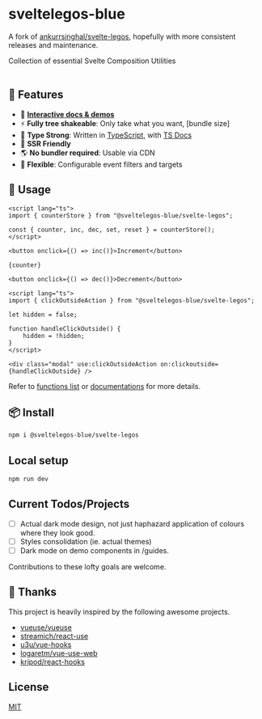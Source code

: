 # sveltelegos-blue

A fork of [ankurrsinghal/svelte-legos](https://github.com/ankurrsinghal/svelte-legos), hopefully with more consistent releases and maintenance.

Collection of essential Svelte Composition Utilities
<br>
<br>

## 🚀 Features

- 🎪 [**Interactive docs & demos**](https://sveltelegos-blue.vercel.app)
- ⚡ **Fully tree shakeable**: Only take what you want, [bundle size]
- 🦾 **Type Strong**: Written in [TypeScript](https://www.typescriptlang.org/), with [TS Docs](https://github.com/microsoft/tsdoc)
- 🔋 **SSR Friendly**
- 🌎 **No bundler required**: Usable via CDN
- 🔩 **Flexible**: Configurable event filters and targets

## 🦄 Usage

```svelte
<script lang="ts">
import { counterStore } from "@sveltelegos-blue/svelte-legos";

const { counter, inc, dec, set, reset } = counterStore();
</script>

<button onclick={() => inc()}>Increment</button>

{counter}

<button onclick={() => dec()}>Decrement</button>
```

```svelte
<script lang="ts">
import { clickOutsideAction } from "@sveltelegos-blue/svelte-legos";

let hidden = false;

function handleClickOutside() {
	hidden = !hidden;
}
</script>

<div class="modal" use:clickOutsideAction on:clickoutside={handleClickOutside} />
```

Refer to [functions list](https://svelte-legos.surge.sh/guides) or [documentations](https://svelte-legos.surge.sh) for more details.

## 📦 Install

```bash
npm i @sveltelegos-blue/svelte-legos
```

## Local setup

```bash
npm run dev
```

## Current Todos/Projects

- [ ] Actual dark mode design, not just haphazard application of colours where they look good.
- [ ] Styles consolidation (ie. actual themes)
- [ ] Dark mode on demo components in /guides.

Contributions to these lofty goals are welcome. 

## 🌸 Thanks

This project is heavily inspired by the following awesome projects.

- [vueuse/vueuse](https://github.com/vueuse/vueuse)
- [streamich/react-use](https://github.com/streamich/react-use)
- [u3u/vue-hooks](https://github.com/u3u/vue-hooks)
- [logaretm/vue-use-web](https://github.com/logaretm/vue-use-web)
- [kripod/react-hooks](https://github.com/kripod/react-hooks)

## License

[MIT](LICENSE.md)
